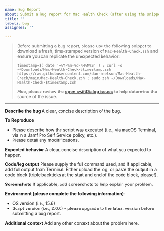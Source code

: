```yaml
---
name: Bug Report
about: Submit a bug report for Mac Health Check (after using the snippet below and having reviewed open swiftDialog issues)
title: ''
labels: bug
assignees: ''

---
```


> Before submitting a bug report, please use the following snippet to download a fresh, time-stamped version of `Mac-Health-Check.zsh` and ensure you can replicate the unexpected behavior:
> 
> `timestamp=$( date '+%Y-%m-%d-%H%M%S' ) ; curl -o ~/Downloads/Mac-Health-Check-$timestamp.zsh https://raw.githubusercontent.com/dan-snelson/Mac-Health-Check/main/Mac-Health-Check.zsh ; sudo zsh ~/Downloads/Mac-Health-Check-$timestamp.zsh`
> 
> Also, please review the [open swiftDialog issues](https://github.com/swiftDialog/swiftDialog/issues) to help determine the source of the issue.

---

**Describe the bug**
A clear, concise description of the bug.

**To Reproduce**
 - Please describe how the script was executed (i.e., via macOS Terminal, via in a Jamf Pro Self Service policy, etc.).
 - Please detail any modififications.
 
**Expected behavior**
A clear, concise description of what you expected to happen.

**Code/log output**
Please supply the full command used, and if applicable, add full output from Terminal. Either upload the log, or paste the output in a code block (triple backticks at the start and end of the code block, please!).

**Screenshots**
If applicable, add screenshots to help explain your problem.

**Environment (please complete the following information):**
 - OS version (i.e., 15.6)
 - Script version (i.e., 2.0.0) - please upgrade to the latest version before submitting a bug report.

**Additional context**
Add any other context about the problem here.
